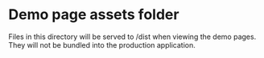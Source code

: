 Demo page assets folder
=======================
Files in this directory will be served to /dist when viewing the demo pages. They will not be
bundled into the production application.